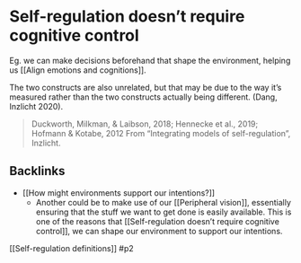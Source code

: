 # Self-regulation doesn’t require cognitive control
Eg. we can make decisions beforehand that shape the environment, helping us [[Align emotions and cognitions]]. 



The two constructs are also unrelated, but that may be due to the way it’s measured rather than the two constructs actually being different. (Dang, Inzlicht 2020).


> Duckworth, Milkman,  &  Laibson,  2018;  Hennecke  et  al.,  2019; Hofmann  &  Kotabe,  2012 
From “Integrating models of self-regulation”, Inzlicht.
## Backlinks
* [[How might environments support our intentions?]]
	* Another could be to make use of our [[Peripheral vision]], essentially ensuring that the stuff we want to get done is easily available. This is one of the reasons that [[Self-regulation doesn’t require cognitive control]], we can shape our environment to support our intentions. 

<!-- #curiosity/researchable -->

[[Self-regulation definitions]] #p2

<!-- {BearID:B34A6C10-149E-41C5-8446-47B20C8C52C6-662-0000004C7E0AE7F4} -->
